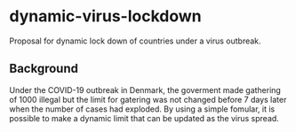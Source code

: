 # dynamic-virus-lockdown
Proposal for dynamic lock down of countries under a virus outbreak.
## Background 
Under the COVID-19 outbreak in Denmark, the goverment made gathering of 1000 illegal
but the limit for gatering was not changed before 7 days later when the number of cases 
had exploded. By using a simple fomular, it is possible to make a dynamic limit that can be updated
as the virus spread.
